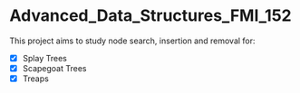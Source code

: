 # Advanced_Data_Structures_FMI_152
This project aims to study node search, insertion and removal for:
- [x] Splay Trees
- [X] Scapegoat Trees
- [x] Treaps
